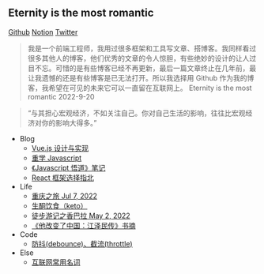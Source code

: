 ## Eternity is the most romantic

[Github](https://github.com/exposir) [Notion](https://exposir.notion.site) [Twitter](https://twitter.com/ExposirM)

> 我是一个前端工程师，我用过很多框架和工具写文章、搭博客。我同样看过很多其他人的博客，他们优秀的文章的令人惊胆，有些绝妙的设计的让人过目不忘。可惜的是有些博客已经不再更新，最后一篇文章终止在几年前，最让我遗憾的还是有些博客是已无法打开。所以我选择用 Github 作为我的博客，我希望在可见的未来它可以一直留在互联网上。 Eternity is the most romantic 2022-9-20

> “与其担心宏观经济，不如关注自己。你对自己生活的影响，往往比宏观经济对你的影响大得多。”

- Blog
  - [Vue.js 设计与实现](https://github.com/exposir/exposir.github.io/issues/9)
  - [重学 Javascript](https://github.com/exposir/exposir.github.io/issues/1)
  - [《Javascript 悟道》笔记](https://github.com/exposir/exposir.github.io/issues/5)
  - [React 框架选择指北](https://github.com/exposir/exposir.github.io/issues/8)
- Life
  - [重庆之旅 Jul 7, 2022](https://github.com/exposir/exposir.github.io/issues/12)
  - [生酮饮食（keto）](https://github.com/exposir/exposir.github.io/issues/7)
  - [徒步游记之香巴拉 May 2, 2022](https://github.com/exposir/exposir.github.io/issues/2)
  - [《他改变了中国：江泽民传》书摘](https://github.com/exposir/exposir.github.io/issues/6)
- Code
  - [防抖(debounce)、截流(throttle)](https://github.com/exposir/exposir.github.io/issues/11)
- Else
  - [互联网常用名词](https://github.com/exposir/exposir.github.io/issues/10)
